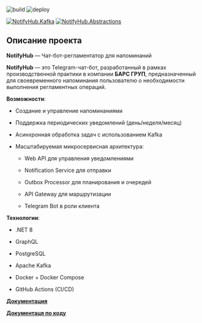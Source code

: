 ![build](https://github.com/a1unade/bars-chat-bot/actions/workflows/build.yml/badge.svg)
![deploy](https://github.com/a1unade/bars-chat-bot/actions/workflows/deploy.yml/badge.svg) 

[![NotifyHub.Kafka](https://img.shields.io/nuget/v/NotifyHub.Kafka?label=NotifyHub.Kafka&logo=nuget)](https://nuget.org/packages/NotifyHub.Kafka)
[![NotifyHub.Abstractions](https://img.shields.io/nuget/v/NotifyHub.Abstractions?label=NotifyHub.Abstractions&logo=nuget)](https://nuget.org/packages/NotifyHub.Abstractions) 

## Описание проекта

**NotifyHub** — Чат-бот-регламентатор для напоминаний

**NotifyHub** — это Telegram-чат-бот, разработанный в рамках производственной практики в компании **БАРС ГРУП**, предназначенный для своевременного напоминания пользователю о необходимости выполнения регламентных операций.

**Возможности**:  

- Создание и управление напоминаниями

- Поддержка периодических уведомлений (день/неделя/месяц)

- Асинхронная обработка задач с использованием Kafka

- Масштабируемая микросервисная архитектура:

    - Web API для управления уведомлениями

    - Notification Service для отправки

    - Outbox Processor для планирования и очередей

    - API Gateway для маршрутизации

    - Telegram Bot в роли клиента

**Технологии**:

- .NET 8

- GraphQL

- PostgreSQL

- Apache Kafka

- Docker + Docker Compose

- GitHub Actions (CI/CD)

**[Документация](https://github.com/a1unade/bars-chat-bot/wiki/General)**

**[Документаця по коду](https://a1unade.github.io/bars-chat-bot/)**